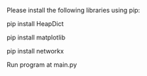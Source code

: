 Please install the following libraries using pip:

pip install HeapDict

pip install matplotlib

pip install networkx

Run program at main.py 